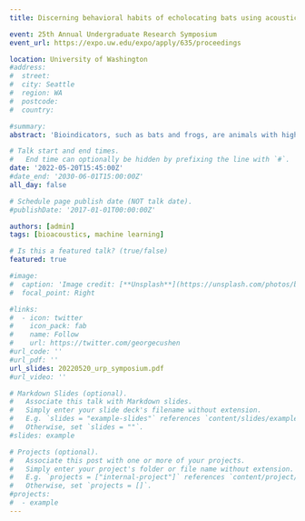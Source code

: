 ```yaml
---
title: Discerning behavioral habits of echolocating bats using acoustical and computational methods

event: 25th Annual Undergraduate Research Symposium
event_url: https://expo.uw.edu/expo/apply/635/proceedings

location: University of Washington
#address:
#  street: 
#  city: Seattle
#  region: WA
#  postcode: 
#  country: 

#summary: 
abstract: 'Bioindicators, such as bats and frogs, are animals with high sensitivity to environmental conditions. Monitoring the collective behavior of these animals is critical in understanding the health of the environment. Monitoring strategies target a shared behavioral trait to observe an animal groups’ presence or absence. To monitor bats, the trait that is most useful is their ability to echolocate. Bats use echolocation to navigate their surroundings and hunt insects by producing high frequency calls and listening for their echoes. This allows them to be acoustically monitored using microphones to capture their activity in the form of echolocation calls. These large volumes of acoustic data can be extremely useful in studying individual and collective behaviors. This is where the field of acoustics and computation can be merged to develop efficient and scalable monitoring methods for discerning bat behavioral patterns. In this work, I collected passive acoustic monitoring data in the Union Bay Natural Area during Fall 2021 and evaluated the performance of multiple automatic detection algorithms. I plan to present preliminary results from applying different algorithms and discuss future data collection and analysis efforts.'

# Talk start and end times.
#   End time can optionally be hidden by prefixing the line with `#`.
date: '2022-05-20T15:45:00Z'
#date_end: '2030-06-01T15:00:00Z'
all_day: false

# Schedule page publish date (NOT talk date).
#publishDate: '2017-01-01T00:00:00Z'

authors: [admin]
tags: [bioacoustics, machine learning]

# Is this a featured talk? (true/false)
featured: true

#image:
#  caption: 'Image credit: [**Unsplash**](https://unsplash.com/photos/bzdhc5b3Bxs)'
#  focal_point: Right

#links:
#  - icon: twitter
#    icon_pack: fab
#    name: Follow
#    url: https://twitter.com/georgecushen
#url_code: ''
#url_pdf: ''
url_slides: 20220520_urp_symposium.pdf
#url_video: ''

# Markdown Slides (optional).
#   Associate this talk with Markdown slides.
#   Simply enter your slide deck's filename without extension.
#   E.g. `slides = "example-slides"` references `content/slides/example-slides.md`.
#   Otherwise, set `slides = ""`.
#slides: example

# Projects (optional).
#   Associate this post with one or more of your projects.
#   Simply enter your project's folder or file name without extension.
#   E.g. `projects = ["internal-project"]` references `content/project/deep-learning/index.md`.
#   Otherwise, set `projects = []`.
#projects:
#  - example
---
```

